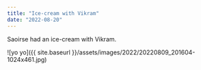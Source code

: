```yaml
---
title: "Ice-cream with Vikram"
date: "2022-08-20"
---
```


Saoirse had an ice-cream with Vikram.

![yo yo]({{ site.baseurl }}/assets/images/2022/20220809_201604-1024x461.jpg)
